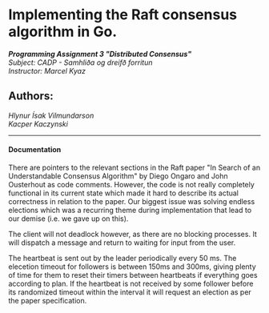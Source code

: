 # Implementing the Raft consensus algorithm in Go.
***Programming Assignment 3 "Distributed Consensus"*** \
*Subject: CADP - Samhliða og dreifð forritun* \
*Instructor: Marcel Kyaz*

## Authors: 
*Hlynur Ísak Vilmundarson* \
*Kacper Kaczynski*

---
#### Documentation
There are pointers to the relevant sections in the Raft paper "In Search of an Understandable Consensus Algorithm" by Diego Ongaro and John Ousterhout as code comments. However, the code is not really completely functional in its current state which made it hard to describe its actual correctness in relation to the paper. 
Our biggest issue was solving endless elections which was a recurring theme during implementation that lead to our demise (i.e. we gave up on this).

The client will not deadlock however, as there are no blocking processes. It will dispatch a message and return to waiting for input from the user.

The heartbeat is sent out by the leader periodically every 50 ms. The elecetion timeout for followers is between 150ms and 300ms, giving plenty of time for them to reset their timers between heartbeats if everything goes according to plan. If the heartbeat is not received by some follower before its randomized timeout within the interval it will request an election as per the paper specification.